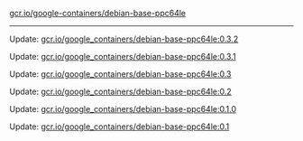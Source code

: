 [gcr.io/google-containers/debian-base-ppc64le](https://hub.docker.com/r/cruse/debian-base-ppc64le/tags/) 

----
Update: [gcr.io/google_containers/debian-base-ppc64le:0.3.2](https://hub.docker.com/r/cruse/debian-base-ppc64le/tags/)

Update: [gcr.io/google_containers/debian-base-ppc64le:0.3.1](https://hub.docker.com/r/cruse/debian-base-ppc64le/tags/)

Update: [gcr.io/google_containers/debian-base-ppc64le:0.3](https://hub.docker.com/r/cruse/debian-base-ppc64le/tags/)

Update: [gcr.io/google_containers/debian-base-ppc64le:0.2](https://hub.docker.com/r/cruse/debian-base-ppc64le/tags/)

Update: [gcr.io/google_containers/debian-base-ppc64le:0.1.0](https://hub.docker.com/r/cruse/debian-base-ppc64le/tags/)

Update: [gcr.io/google_containers/debian-base-ppc64le:0.1](https://hub.docker.com/r/cruse/debian-base-ppc64le/tags/)

